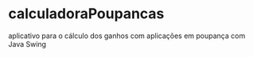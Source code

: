# calculadoraPoupancas
aplicativo para o cálculo dos ganhos com aplicações em poupança com Java Swing
